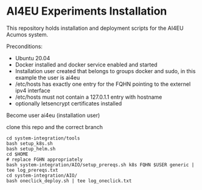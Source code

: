 <!---
.. ===============LICENSE_START=======================================================
.. Acumos CC-BY-4.0
.. ===================================================================================
.. Copyright (C) 2018 AT&T Intellectual Property & Tech Mahindra. All rights reserved.
.. ===================================================================================
.. This Acumos documentation file is distributed by AT&T and Tech Mahindra
.. under the Creative Commons Attribution 4.0 International License (the "License");
.. you may not use this file except in compliance with the License.
.. You may obtain a copy of the License at
..
..      http://creativecommons.org/licenses/by/4.0
..
.. This file is distributed on an "AS IS" BASIS,
.. WITHOUT WARRANTIES OR CONDITIONS OF ANY KIND, either express or implied.
.. See the License for the specific language governing permissions and
.. limitations under the License.
.. ===============LICENSE_END=========================================================
-->

# AI4EU Experiments Installation

This repository holds installation and deployment scripts for the AI4EU Acumos system.

Preconditions:
* Ubuntu 20.04
* Docker installed and docker service enabled and started 
* Installation user created that belongs to groups docker and sudo, in this example the user is ai4eu
* /etc/hosts has exactly one entry for the FQHN pointing to the externel ipv4 interface
* /etc/hosts must not contain a 127.0.1.1 entry with hostname
* optionally letsencrypt certificates installed

Become user ai4eu (installation user)

clone this repo and the correct branch

    cd system-integration/tools
    bash setup_k8s.sh 
    bash setup_helm.sh
    cd $HOME
    # replace FGHN appropriately
    bash system-integration/AIO/setup_prereqs.sh k8s FQHN $USER generic | tee log_prereqs.txt
    cd system-integration/AIO/
    bash oneclick_deploy.sh | tee log_oneclick.txt



